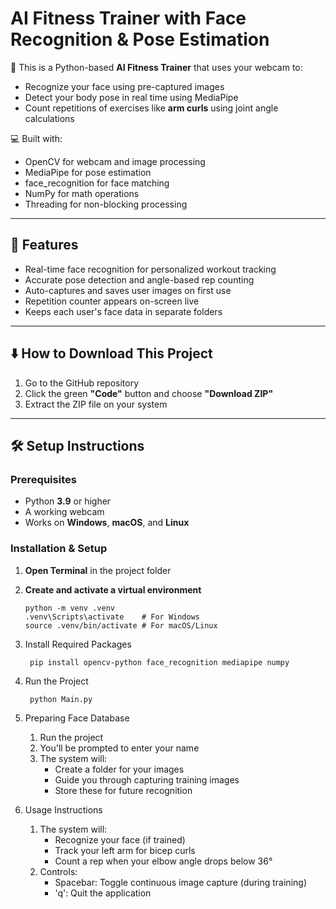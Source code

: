 # AI Fitness Trainer with Face Recognition & Pose Estimation

🤖 This is a Python-based **AI Fitness Trainer** that uses your webcam to:

- Recognize your face using pre-captured images
- Detect your body pose in real time using MediaPipe
- Count repetitions of exercises like **arm curls** using joint angle calculations

💻 Built with:

- OpenCV for webcam and image processing
- MediaPipe for pose estimation
- face_recognition for face matching
- NumPy for math operations
- Threading for non-blocking processing

---

## 🎯 Features

- Real-time face recognition for personalized workout tracking
- Accurate pose detection and angle-based rep counting
- Auto-captures and saves user images on first use
- Repetition counter appears on-screen live
- Keeps each user's face data in separate folders

---

## ⬇️ How to Download This Project

1. Go to the GitHub repository
2. Click the green **"Code"** button and choose **"Download ZIP"**
3. Extract the ZIP file on your system

---

## 🛠 Setup Instructions

### Prerequisites
   - Python **3.9** or higher  
   - A working webcam  
   - Works on **Windows**, **macOS**, and **Linux**

### Installation & Setup
1. **Open Terminal** in the project folder
2. **Create and activate a virtual environment**

       python -m venv .venv
       .venv\Scripts\activate    # For Windows
       source .venv/bin/activate # For macOS/Linux

3. Install Required Packages
   
        pip install opencv-python face_recognition mediapipe numpy

4. Run the Project
 
        python Main.py

5. Preparing Face Database
   1. Run the project
   2. You'll be prompted to enter your name
   3. The system will:
      - Create a folder for your images
      - Guide you through capturing training images
      - Store these for future recognition

7. Usage Instructions
   1. The system will:
      - Recognize your face (if trained)
      - Track your left arm for bicep curls
      - Count a rep when your elbow angle drops below 36°
   2. Controls:
      - Spacebar: Toggle continuous image capture (during training)
      - 'q': Quit the application
